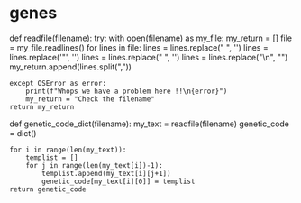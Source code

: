 # genes

def readfile(filename):
    try:
        with open(filename) as my_file:
            my_return = []
            file = my_file.readlines()
            for lines in file:
                lines = lines.replace(" ", '')
                lines = lines.replace('"', '')
                lines = lines.replace(" ", '')
                lines = lines.replace("\n", "")
                my_return.append(lines.split(","))

    except OSError as error:
        print(f"Whops we have a problem here !!\n{error}")
        my_return = "Check the filename"
    return my_return


def genetic_code_dict(filename):
    my_text = readfile(filename)
    genetic_code = dict()

    for i in range(len(my_text)):
        templist = []
        for j in range(len(my_text[i])-1):
            templist.append(my_text[i][j+1])
            genetic_code[my_text[i][0]] = templist
    return genetic_code
